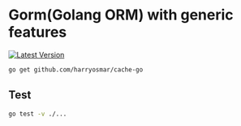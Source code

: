 # Gorm(Golang ORM) with generic features

[![Latest Version](https://img.shields.io/github/release/harryosmar/cache-go.svg?style=flat-square)](https://github.com/harryosmar/cache-go/releases)

```sh
go get github.com/harryosmar/cache-go
```

## Test

```sh
go test -v ./...
```